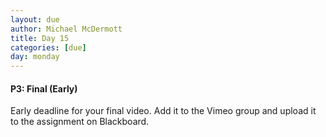 ```yaml
---
layout: due
author: Michael McDermott
title: Day 15
categories: [due]
day: monday
---
```

#### P3: Final (Early)
Early deadline for your final video. Add it to the Vimeo group and upload it to the assignment on Blackboard.
